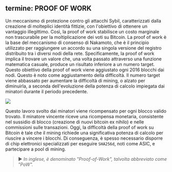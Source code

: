 termine: PROOF OF WORK
---

Un meccanismo di protezione contro gli attacchi Sybil, caratterizzati dalla creazione di molteplici identità fittizie, con l'obiettivo di ottenere un vantaggio illegittimo. Così, la proof of work stabilisce un costo marginale non trascurabile per la moltiplicazione dei voti su Bitcoin. La proof of work è la base del meccanismo di consenso di Nakamoto, che è il principio utilizzato per raggiungere un accordo su una singola versione del registro distribuito tra i diversi nodi della rete. Specificamente, la proof of work implica il trovare un valore che, una volta passato attraverso una funzione matematica casuale, produce un risultato inferiore a un numero target. Questo obiettivo della proof of work viene aggiustato ogni 2016 blocchi dai nodi. Questo è noto come aggiustamento della difficoltà. Il numero target viene abbassato per aumentare la difficoltà di mining, o alzato per diminuirla, a seconda dell'evoluzione della potenza di calcolo impiegata dai minatori durante il periodo precedente.

![](../../dictionnaire/assets/34.png)

Questo lavoro svolto dai minatori viene ricompensato per ogni blocco valido trovato. Il minatore vincente riceve una ricompensa monetaria, consistente nel sussidio di blocco (creazione di nuovi bitcoin ex nihilo) e nelle commissioni sulle transazioni. Oggi, la difficoltà della proof of work su Bitcoin è tale che il mining richiede una significativa potenza di calcolo per riuscire a vincere i blocchi. Di conseguenza, è spesso necessario disporre di chip elettronici specializzati per eseguire `SHA256d`, noti come ASIC, e partecipare a pool di mining.

> ► *In inglese, è denominato "Proof-of-Work", talvolta abbreviato come "PoW".*